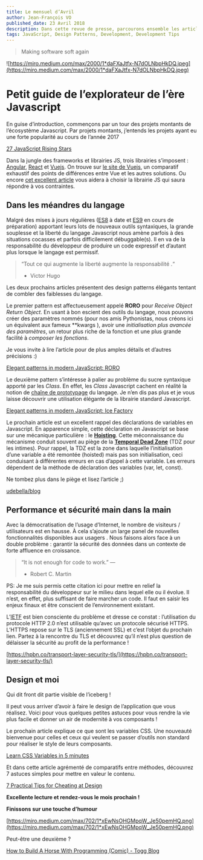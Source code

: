 ```yaml
---
title: Le mensuel d’Avril
author: Jean-François VO
published_date: 23 Avril 2018
description: Dans cette revue de presse, parcourons ensemble les articles impactants pour le développement web Front-end. Regardons également des articles courts, mais utiles, sur les designs patterns, le design et cultivons ensemble notre fibre artistique :)
tags: JavaScript, Design Patterns, Development, Development Tips
---
```


> Making software soft again

![https://miro.medium.com/max/2000/1*daFXaJtfx-N7dOLNbpHkDQ.jpeg](https://miro.medium.com/max/2000/1*daFXaJtfx-N7dOLNbpHkDQ.jpeg)

# Petit guide de l’explorateur de l’ère Javascript
En guise d’introduction, commençons par un tour des projets montants de l’écosystème Javascript. Par projets montants, j’entends les projets ayant eu une forte popularité au cours de l’année 2017

[27 JavaScript Rising Stars](https://risingstars.js.org/2017/en/)

Dans la jungle des frameworks et librairies JS, trois librairies s’imposent : [Angular](https://angular.io/), [React](https://reactjs.org/) et [Vuejs](https://vuejs.org/). On trouve sur [le site de Vuejs](https://vuejs.org/v2/guide/comparison.html), un comparatif exhaustif des points de différences entre Vue et les autres solutions. Ou encore [cet excellent article](https://medium.com/unicorn-supplies/angular-vs-react-vs-vue-a-2017-comparison-c5c52d620176) vous aidera à choisir la librairie JS qui saura répondre à vos contraintes.

## Dans les méandres du langage

Malgré des mises à jours régulières ([ES8](http://kangax.github.io/compat-table/es2016plus/) à date et [ES9](http://kangax.github.io/compat-table/esnext/) en cours de préparation) apportant leurs lots de nouveaux outils syntaxiques, la grande souplesse et la liberté du langage Javascript nous amène parfois à des situations cocasses et parfois difficilement débuggable(s). Il en va de la responsabilité du développeur de produire un code expressif et d’autant plus lorsque le langage est permissif.

> “Tout ce qui augmente la liberté augmente la responsabilité .“
> - Victor Hugo

Les deux prochains articles présentent des design patterns élégants tentant de combler des faiblesses du langage.

Le premier pattern est affectueusement appelé **RORO** pour *Receive Object Return Object*. En usant à bon escient des outils du langage, nous pouvons créer des paramètres nommés (pour nos amis Pythonistas, nous créons ici un équivalent aux fameux **kwargs ), avoir une *initialisation plus avancée des paramètres*, un retour plus riche de la fonction et une plus grande facilité à *composer les fonctions*.

Je vous invite à lire l’article pour de plus amples détails et d’autres précisions :)

[Elegant patterns in modern JavaScript: RORO](https://medium.freecodecamp.org/elegant-patterns-in-modern-javascript-roro-be01e7669cbd)

Le deuxième pattern s’intéresse à palier au problème du sucre syntaxique apporté par les *Class*. En effet, les *Class* Javascript cachent en réalité la notion de [chaîne de prototypage](https://developer.mozilla.org/fr/docs/Web/JavaScript/H%C3%A9ritage_et_cha%C3%AEne_de_prototypes) du langage. Je n’en dis pas plus et je vous laisse découvrir une utilisation élégante de la librairie standard Javascript.

[Elegant patterns in modern JavaScript: Ice Factory](https://medium.freecodecamp.org/elegant-patterns-in-modern-javascript-ice-factory-4161859a0eee)

Le prochain article est un excellent rappel des déclarations de variables en Javascript. En apparence simple, cette déclaration en Javascript se base sur une mécanique particulière : le **[Hoisting](https://developer.mozilla.org/fr/docs/Glossaire/Hoisting)**. Cette méconnaissance du mécanisme conduit souvent au piège de la **[Temporal Dead Zone](https://developer.mozilla.org/fr/docs/Web/JavaScript/Reference/Instructions/let)** (TDZ pour les intimes). Pour rappel, la TDZ est la zone dans laquelle l’initialisation d’une variable a été remontée (hoisted) mais pas son initialisation, ceci conduisant à différentes erreurs en cas d’appel à cette variable. Les erreurs dépendent de la méthode de déclaration des variables (var, let, const).

Ne tombez plus dans le piège et lisez l’article ;)

[udebella/blog](https://github.com/udebella/blog/blob/master/dev/javascript/variable-declaration.md)

## Performance et sécurité main dans la main

Avec la démocratisation de l’usage d’Internet, le nombre de visiteurs / utilisateurs est en hausse. À cela s’ajoute un large panel de nouvelles fonctionnalités disponibles aux usagers . Nous faisons alors face à un double problème : garantir la sécurité des données dans un contexte de forte affluence en croissance.

> “It is not enough for code to work.” —
> - Robert C. Martin

PS: Je me suis permis cette citation ici pour mettre en relief la responsabilité du développeur sur le milieu dans lequel elle ou il évolue. Il n’est, en effet, plus suffisant de faire marcher un code. Il faut en saisir les enjeux finaux et être conscient de l’environnement existant.

L’[IETF](https://www.ietf.org/) est bien consciente du problème et dresse ce constat : l’utilisation du protocole HTTP 2.0 n’est utilisable qu’avec un protocole sécurisé HTTPS. L’HTTPS repose sur le TLS (anciennement SSL) et c’est l’objet du prochain lien. Partez à la rencontre du TLS et découvrez qu’il n’est plus question de délaisser la sécurité au profit de la performance !

[https://hpbn.co/transport-layer-security-tls/](https://hpbn.co/transport-layer-security-tls/)

## Design et moi

Qui dit front dit partie visible de l’iceberg !

Il peut vous arriver d’avoir à faire le design de l’application que vous réalisez. Voici pour vous quelques petites astuces pour vous rendre la vie plus facile et donner un air de modernité à vos composants !

Le prochain article explique ce que sont les variables CSS. Une nouveauté bienvenue pour celles et ceux qui veulent se passer d’outils non standard pour réaliser le style de leurs composants.

[Learn CSS Variables in 5 minutes](https://medium.freecodecamp.org/learn-css-variables-in-5-minutes-80cf63b4025d)

Et dans cette article agrémenté de comparatifs entre méthodes, découvrez 7 astuces simples pour mettre en valeur le contenu.

[7 Practical Tips for Cheating at Design](https://medium.com/refactoring-ui/7-practical-tips-for-cheating-at-design-40c736799886)

**Excellente lecture et rendez-vous le mois prochain !**

**Finissons sur une touche d’humour**

[https://miro.medium.com/max/702/1*xEwNsOHGMpqW_Je50pemHQ.png](https://miro.medium.com/max/702/1*xEwNsOHGMpqW_Je50pemHQ.png)

Peut-être une deuxième ?

[How to Build A Horse With Programming (Comic) - Togg Blog](https://toggl.com/blog/build-horse-programming/)
